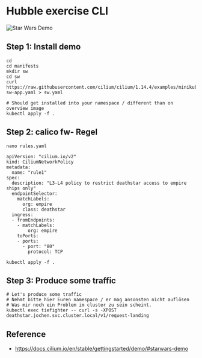 # Hubble exercise CLI 

![Star Wars Demo](https://docs.cilium.io/en/stable/_images/cilium_http_gsg.png)

## Step 1: Install demo 

```
cd
cd manifests
mkdir sw
cd sw 
curl https://raw.githubusercontent.com/cilium/cilium/1.14.4/examples/minikube/http-sw-app.yaml > sw.yaml
```

```
# Should get installed into your namespace / different than on overview image  
kubectl apply -f .
```

## Step 2: calico fw- Regel

```
nano rules.yaml
```

```
apiVersion: "cilium.io/v2"
kind: CiliumNetworkPolicy
metadata:
  name: "rule1"
spec:
  description: "L3-L4 policy to restrict deathstar access to empire ships only"
  endpointSelector:
    matchLabels:
      org: empire
      class: deathstar
  ingress:
  - fromEndpoints:
    - matchLabels:
        org: empire
    toPorts:
    - ports:
      - port: "80"
        protocol: TCP
```

```
kubectl apply -f .
```


## Step 3: Produce some traffic 

```
# Let's produce some traffic
# Nehmt bitte hier Euren namespace / er mag ansonsten nicht auflösen
# Was mir noch ein Problem im cluster zu sein scheint.
kubectl exec tiefighter -- curl -s -XPOST deathstar.jochen.svc.cluster.local/v1/request-landing
```

## Reference 

  * https://docs.cilium.io/en/stable/gettingstarted/demo/#starwars-demo
